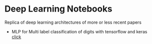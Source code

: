 # Deep Learning Notebooks

Replica of deep learning architectures of more or less recent papers

- MLP for Multi label classification of digits  with tensorflow and keras [click](https://github.com/jLahann/deep-learning-rebuilds/blob/master/MLP%20for%20Multi-Label-Classification%20of%20digits%20with%20tensorflow%20and%20keras.ipynb)

